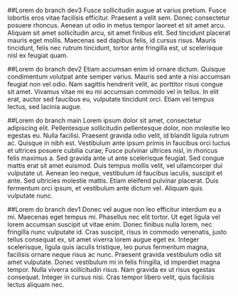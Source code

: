 
##Lorem do branch dev3
Fusce sollicitudin augue at varius pretium. Fusce lobortis eros vitae facilisis efficitur. Praesent a velit sem. Donec consectetur posuere rhoncus. Aenean ut odio in metus tempor laoreet et sit amet arcu. Aliquam sit amet sollicitudin arcu, sit amet finibus elit. Sed tincidunt placerat mauris eget mollis. Maecenas sed dapibus felis, id cursus risus. Mauris tincidunt, felis nec rutrum tincidunt, tortor ante fringilla est, ut scelerisque nisl ex feugiat quam.

##Lorem do branch dev2
Etiam accumsan enim id ornare dictum. Quisque condimentum volutpat ante semper varius. Mauris sed ante a nisi accumsan feugiat non vel odio. Nam sagittis hendrerit velit, ac porttitor risus congue sit amet. Vivamus vitae mi eu mi accumsan commodo vel in tellus. In elit erat, auctor sed faucibus eu, vulputate tincidunt orci. Etiam vel tempus lectus, sed lacinia augue.

##Lorem do branch main
Lorem ipsum dolor sit amet, consectetur adipiscing elit. Pellentesque sollicitudin pellentesque dolor, non molestie leo egestas eu. Nulla facilisi. Praesent gravida odio velit, id blandit ligula rutrum ac. Quisque in nibh est. Vestibulum ante ipsum primis in faucibus orci luctus et ultrices posuere cubilia curae; Fusce pulvinar ultrices nisl, in rhoncus felis maximus a. Sed gravida ante ut ante scelerisque feugiat. Sed congue mattis erat sit amet euismod. Duis tempus mollis velit, vel ullamcorper dui vulputate ut. Aenean leo neque, vestibulum id faucibus iaculis, suscipit et ante. Sed ultricies molestie mattis. Etiam eleifend pulvinar placerat. Duis fermentum orci ipsum, et vestibulum ante dictum vel. Aliquam quis vulputate nunc.

##Lorem do branch dev1
Donec vel augue non leo efficitur interdum eu a mi. Maecenas eget tempus mi. Phasellus nec elit tortor. Ut eget ligula vel lorem accumsan suscipit ut vitae enim. Donec finibus nulla lorem, nec fringilla nunc vulputate id. Cras suscipit, risus in commodo venenatis, justo tellus consequat ex, sit amet viverra lorem augue eget ex. Integer scelerisque, ligula quis iaculis tristique, leo purus fermentum magna, facilisis ornare neque risus ac nunc. Praesent gravida vestibulum odio sit amet vulputate. Donec vestibulum mi in felis fringilla, id imperdiet magna tempor. Nulla viverra sollicitudin risus. Nam gravida ex ut risus egestas consequat. Integer in cursus nisi. Cras tempor libero velit, quis facilisis lectus aliquam nec.


